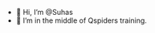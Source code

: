 - 👋 Hi, I’m @Suhas
- 👀 I’m in the middle of Qspiders training.  

<!---
Suhasks010/Suhasks010 is a ✨ special ✨ repository because its `README.md` (this file) appears on your GitHub profile.
You can click the Preview link to take a look at your changes.
--->
